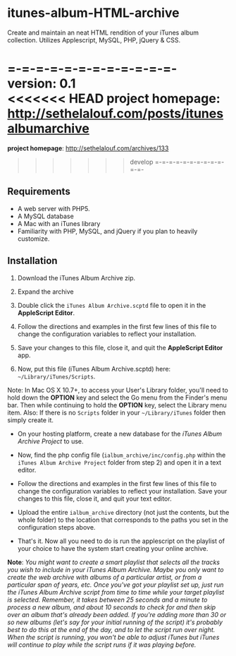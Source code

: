 itunes-album-HTML-archive
=========================

Create and maintain an neat HTML rendition of your iTunes album collection. Utilizes Applescript, MySQL, PHP, jQuery &amp; CSS.

=-=-=-=-=-=-=-=-=-=-=-=-  
**version**: 0.1  
<<<<<<< HEAD
**project homepage**: http://sethelalouf.com/posts/itunesalbumarchive  
=======
**project homepage**: http://sethelalouf.com/archives/133  
>>>>>>> develop
=-=-=-=-=-=-=-=-=-=-=-=-



Requirements
------------

- A web server with PHP5.
- A MySQL database
- A Mac with an iTunes library
- Familiarity with PHP, MySQL, and jQuery if you plan to heavily customize.




Installation
------------

1. Download the iTunes Album Archive zip.

2. Expand the archive

3. Double click the ```iTunes Album Archive.scptd``` file to open it in the **AppleScript Editor**.

4. Follow the directions and examples in the first few lines of this file to change the configuration variables to reflect your installation.

5. Save your changes to this file, close it, and quit the **AppleScript Editor** app.

6. Now, put this file (iTunes Album Archive.scptd) here: ```~/Library/iTunes/Scripts```. 

Note: In Mac OS X 10.7+, to access your User's Library folder, you'll need to hold down the **OPTION** key and select the Go menu from the Finder's menu bar. Then while continuing to hold the **OPTION** key, select the Library menu item. Also: If there is no ```Scripts``` folder in your ```~/Library/iTunes``` folder then simply create it.

- On your hosting platform, create a new database for the *iTunes Album Archive Project* to use.

- Now, find the php config file (```ialbum_archive/inc/config.php``` within the ```iTunes Album Archive Project``` folder from step 2) and open it in a text editor.

- Follow the directions and examples in the first few lines of this file to change the configuration variables to reflect your installation. Save your changes to this file, close it, and quit your text editor.

- Upload the entire ```ialbum_archive``` directory (not just the contents, but the whole folder) to the location that corresponds to the paths you set in the configuration steps above.

- That's it. Now all you need to do is run the applescript on the playlist of your choice to have the system start creating your online archive.

**Note**: *You might want to create a smart playlist that selects all the tracks you wish to include in your iTunes Album Archive. Maybe you only want to create the web archive with albums of a particular artist, or from a particular span of years, etc. Once you've got your playlist set up, just run the iTunes Album Archive script from time to time while your target playlist is selected. Remember, it takes between 25 seconds and a minute to process a new album, and about 10 seconds to check for and then skip over an album that's already been added. If you're adding more than 30 or so new albums (let's say for your initial running of the script) it's probably best to do this at the end of the day, and to let the script run over night. When the script is running, you won't be able to adjust iTunes but iTunes will continue to play while the script runs if it was playing before.*
